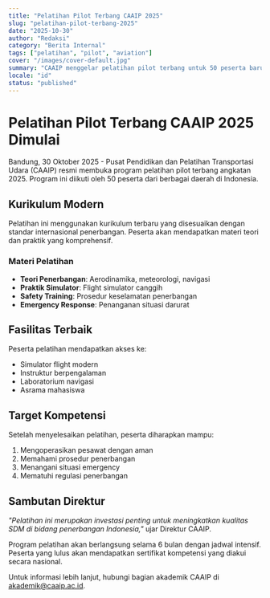 ```yaml
---
title: "Pelatihan Pilot Terbang CAAIP 2025"
slug: "pelatihan-pilot-terbang-2025"
date: "2025-10-30"
author: "Redaksi"
category: "Berita Internal"
tags: ["pelatihan", "pilot", "aviation"]
cover: "/images/cover-default.jpg"
summary: "CAAIP menggelar pelatihan pilot terbang untuk 50 peserta baru dengan kurikulum internasional."
locale: "id"
status: "published"
---
```


# Pelatihan Pilot Terbang CAAIP 2025 Dimulai

Bandung, 30 Oktober 2025 - Pusat Pendidikan dan Pelatihan Transportasi Udara (CAAIP) resmi membuka program pelatihan pilot terbang angkatan 2025. Program ini diikuti oleh 50 peserta dari berbagai daerah di Indonesia.

## Kurikulum Modern

Pelatihan ini menggunakan kurikulum terbaru yang disesuaikan dengan standar internasional penerbangan. Peserta akan mendapatkan materi teori dan praktik yang komprehensif.

### Materi Pelatihan

- **Teori Penerbangan**: Aerodinamika, meteorologi, navigasi
- **Praktik Simulator**: Flight simulator canggih
- **Safety Training**: Prosedur keselamatan penerbangan
- **Emergency Response**: Penanganan situasi darurat

## Fasilitas Terbaik

Peserta pelatihan mendapatkan akses ke:

- Simulator flight modern
- Instruktur berpengalaman
- Laboratorium navigasi
- Asrama mahasiswa

## Target Kompetensi

Setelah menyelesaikan pelatihan, peserta diharapkan mampu:

1. Mengoperasikan pesawat dengan aman
2. Memahami prosedur penerbangan
3. Menangani situasi emergency
4. Mematuhi regulasi penerbangan

## Sambutan Direktur

*"Pelatihan ini merupakan investasi penting untuk meningkatkan kualitas SDM di bidang penerbangan Indonesia,"* ujar Direktur CAAIP.

Program pelatihan akan berlangsung selama 6 bulan dengan jadwal intensif. Peserta yang lulus akan mendapatkan sertifikat kompetensi yang diakui secara nasional.

Untuk informasi lebih lanjut, hubungi bagian akademik CAAIP di akademik@caaip.ac.id.